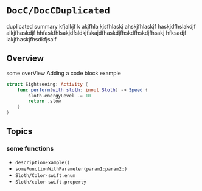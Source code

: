 # ``DocC/DocCDuplicated``

duplicated summary kfjalkjf k akjfhla kjsfhlaskj ahskjfhlaskjf haskjdfhslakdjf alkjfhaskdjf hhfaskfhlsakjdfsldkjfskajdfhaskdjfhskdfhskdjfhsakj hfksadjf lakjfhaskjfhsdkfjsalf

## Overview

some overView  Adding a code block example
```swift
struct Sightseeing: Activity {
    func perform(with sloth: inout Sloth) -> Speed {
        sloth.energyLevel -= 10
        return .slow
    }
}
```

## Topics

### some functions

- ``descriptionExample()``
- ``someFunctionWithParameter(param1:param2:)``
- ``Sloth/Color-swift.enum``
- ``Sloth/color-swift.property``
